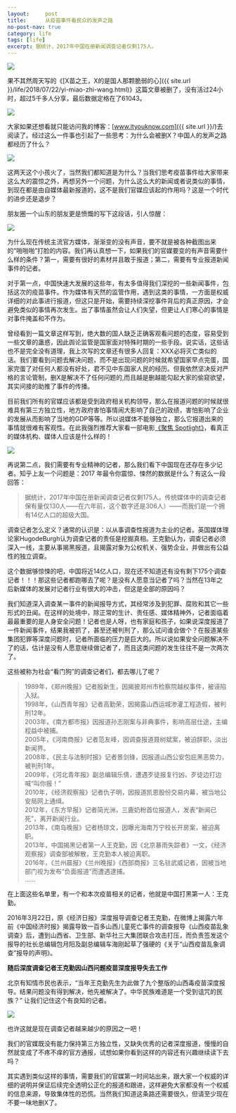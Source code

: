 ```yaml
---
layout:     post
title:      从疫苗事件看民众的发声之路
no-post-nav: true
category: life
tags: [life]
excerpt: 据统计，2017年中国在册新闻调查记者仅剩175人。
---
```


![](/assets/images/2018/life/fengsha.png)

果不其然周天写的《[X苗之王，X的是国人那颗脆弱的心]({{ site.url }}/life/2018/07/22/yi-miao-zhi-wang.html)》这篇文章被删了，没有活过24小时，超过5千多人分享，最后数据定格在了61043。

![](/assets/images/2018/life/xdata.png)

大家如果还想看就只能访问我的博客：[www.ityouknow.com]({{ site.url }}/)去阅读了。经过这么一件事也引起了一些思考：为什么会被删X？中国人的发声之路都经历了什么？

![](/assets/images/2018/life/dazhen.png)

这两天这个小孩火了，当然我们都知道是为什么？当我们思考疫苗事件给大家带来这么大的震惊之外，再想另外一个问题，为什么这么大的新闻或者说类似的事情，到现在都是由自媒体最新报道的，这不是我们官媒应该起的作用吗？这是一个时代的进步还是退步？

朋友圈一个山东的朋友更是愤慨的写下这段话，引人惊醒：

![](/assets/images/2018/life/pengyouqun.jpeg)

为什么现在传统主流官方媒体，渐渐变的没有声音，要不就是被各种截图出来的“啪啪啪”打脸的内容。我们再认真想一下，如果我们的官媒要变的有声音需要什么样的条件？第一，需要有很好的素材并且敢于报道；第二，需要有专业报道新闻事件的记者。

对于第一点，中国快速大发展的这些年，有太多值得我们深挖的一些新闻事件，包括这次的疫苗事件。作为媒体有天然的监管作用，遇到这类的事情，一方面是权威详细的对此事进行报道，但这只是开始，需要持续深挖事件背后的真正原因，才会避免类似的事情再次发生。出了事情虽然会让人们失望，但更让人们寒心的事情是对事件掩盖和不作为。

曾经看到一篇文章这样写到，绝大数的国人缺乏正确客观看问题的态度，容易受到一些文章的蛊惑，因此舆论监管是国家面对特殊时期的一些手段。说实话，这些话也不是完全没有道理，我上次写的文章还有很多人回复：XXX必将灭亡类似的话。我们要看到问题去解决问题，而不是出现问题的时候就希望国家早点完蛋，国家完蛋了对任何人都没有好处，君不见中东国家人民的经历。但我依然坚决反对严格的言论管制，删X是解决不了任何问题的,而且越是删越能勾起大家的偷窥欲望，其实间接的助推了事件的传播。

目前我们所有的官媒应该都是受到政府相关机构领导，那么在报道问题的时候就很难具有第三方独立性，地方政府害怕事情闹大影响了自己的政绩，害怕影响了企业的发展从而影响了当地的GDP等等。所以说媒体不能够独立，那么它报道出来的事情就很难有客观性。在此我强烈推荐大家看一部电影[《聚焦 Spotlight》](https://movie.douban.com/subject/25954475/)，看真正的媒体机构、媒体人应该是什么样的！

![](/assets/images/2018/life/Spotlight.png)

再说第二点，我们需要有专业精神的记者，那么我们看下中国现在还存在多少记者。知乎上友一个问题是：2017 年最令你震惊、悚然的数据是什么？有这么一段回答：

> 据统计，2017年中国在册新闻调查记者仅剩175人。传统媒体中的调查记者保有量仅130人——在六年前，这个数字还是306人）——而我们是一个拥有14亿人口的超级大国。

调查记者怎么定义？通常的认识是：以从事调查性报道为主业的记者。英国媒体理论家HugodeBurgh认为调查记者的责任是挖掘真相。王克勤认为，调查记者必须深入一线，主要从事揭黑报道，且揭露对象为公权机关、强势企业，并做出有公益性的独立调查。

这个数据够惊悚的吧，中国将近14亿人口，现在还不知道还有没有剩下175个调查记者！！！那这些记者都跑哪去了呢？是没有人愿意当记者了吗？当然在13年之后新媒体的发展对记者行业有很大的冲击，但这是全部的原因吗？

我们知道深入调查某一事件的新闻报导方式，其经常涉及到犯罪、腐败和其它一些形式的丑闻。在这样的处境中，除正常的生计、责任感、媒体精神外，记者面临着最最重要的是人身安全问题！记者也是人呀，也有家庭和孩子，如果说深度报道了一件新闻事件，结果我被抓了，甚至还被判刑了，那么试问谁会做个？在报道某些集团犯罪等深度问题时，记者所面临的压力是巨大的。所以说如果安全问题解决不了的话，估计是没有人愿意继续做记者了，而且这类问题的发生往往不是一次两次了。

这些被称为社会‌‌“看门狗‌‌”的调查记者们，都去哪儿了呢？

> 1989年，《郑州晚报》记者殷新生，因揭披郑州市检察院越权事件，被诬陷入狱。  
> 1998年，《山西青年报》记者高勤荣，因揭露山西运城渗灌工程造假，被判刑12年。   
> 2003年，《南方都市报》因报道孙志刚案与非典事件，影响高层仕途，主编程益中被捕。  
> 2005年，《河南商报》记者范友峰，因调查报道聂树斌案，被迫辞职，淡出新闻界。  
> 2008年，《民主与法制时报》记者景剑锋，因报道山西公安包庇黑恶势力，被判刑1年。   
> 2009年，《河北青年报》副总编辑乐倩，遭遇歹徒报复行凶，歹徒边打边喊‌‌“叫你报！‌‌”  
> 2010年，《经济观察报》记者仇子明，因报道凯恩股份交易内幕，被当地公安局网上通缉。  
> 2012年，《东方早报》记者简光洲，三鹿奶粉首位报道人，发表‌‌“新闻已死‌‌”，离开新闻行业。  
> 2013年，《南岛晚报》记者杨琼文，因曝光海南万宁校长开房案，被迫离职。    
> 2013年，中国揭黑记者第一人王克勤，因《北京暴雨失踪者》一文，《经济观察报》调查部被解散，王克勤本人被迫离职。    
> 2016年，《兰州晨报》《兰州晚报》《西部商报》三名驻武威记者，因被当地部门视为发布‌‌“负面报道‌‌”而遭遇逮捕。    
> ……

在上面这些名单里，有一个和本次疫苗相关的记者，他就是中国打黑第一人：王克勤。

2016年3月22日，原《经济日报》深度报导调查记者王克勤，在微博上揭露六年前《中国经济时报》揭露导致一百多山西儿童死亡事件的调查报导《山西疫苗乱象调查》后，遭到山西省、卫生部、新华社三大集团联合攻击打压，而负责签发这个报导的社长总编辑包月阳及副总编辑车海刚起草了强硬的《关于“山西疫苗乱象调查”报导的声明》。

**随后深度调查记者王克勤因山西问题疫苗深度报导失去工作**

北京有知情市民也表示，“当年王克勤先生为此做了九个整版的山西毒疫苗深度报导。结果问题没有得到解决，他先被解决了。中华民族难道是一个受到诅咒的民族？”  让我们记住这个有良知的记者。

![](/assets/images/2018/life/wangkeqian.jpg)

也许这就是现在调查记者越来越少的原因之一吧！

我们的官媒既没有能力保持第三方独立性，又缺失优秀的记者深度报道，慢慢的自然就变成了不疼不痒的官方通报，试想如果你看到这样的内容还有兴趣继续读下去吗？

其实遇到类似这样的事情，需要我们的官媒第一时间站出来，跟大家一个权威的详细的说明并保证后续完全透明公正化的报道和跟进，这样避免大家都没有一个权威的信息来源，导致集体性的恐慌。当然我们知道这条路还需要很久，但请至少现在不要一味地删X了。


